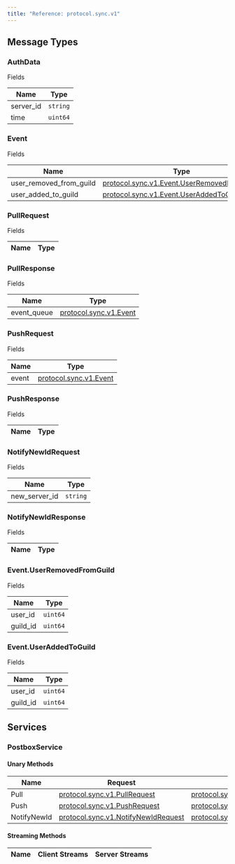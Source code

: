 ```yaml
---
title: "Reference: protocol.sync.v1"
---
```

## Message Types 

### AuthData

Fields

| Name | Type |
| ---- | ---- |
| server_id | `string` |
| time | `uint64` |

### Event

Fields

| Name | Type |
| ---- | ---- |
| user_removed_from_guild | [protocol.sync.v1.Event.UserRemovedFromGuild](#event-userremovedfromguild) |
| user_added_to_guild | [protocol.sync.v1.Event.UserAddedToGuild](#event-useraddedtoguild) |

### PullRequest

Fields

| Name | Type |
| ---- | ---- |

### PullResponse

Fields

| Name | Type |
| ---- | ---- |
| event_queue | [protocol.sync.v1.Event](#event) |

### PushRequest

Fields

| Name | Type |
| ---- | ---- |
| event | [protocol.sync.v1.Event](#event) |

### PushResponse

Fields

| Name | Type |
| ---- | ---- |

### NotifyNewIdRequest

Fields

| Name | Type |
| ---- | ---- |
| new_server_id | `string` |

### NotifyNewIdResponse

Fields

| Name | Type |
| ---- | ---- |

### Event.UserRemovedFromGuild

Fields

| Name | Type |
| ---- | ---- |
| user_id | `uint64` |
| guild_id | `uint64` |

### Event.UserAddedToGuild

Fields

| Name | Type |
| ---- | ---- |
| user_id | `uint64` |
| guild_id | `uint64` |

## Services 

### PostboxService

#### Unary Methods

| Name | Request | Response |
| ---- | ------- | -------- |
|Pull|[protocol.sync.v1.PullRequest](#pullrequest)|[protocol.sync.v1.PullResponse](#pullresponse)|
|Push|[protocol.sync.v1.PushRequest](#pushrequest)|[protocol.sync.v1.PushResponse](#pushresponse)|
|NotifyNewId|[protocol.sync.v1.NotifyNewIdRequest](#notifynewidrequest)|[protocol.sync.v1.NotifyNewIdResponse](#notifynewidresponse)|

#### Streaming Methods

| Name | Client Streams | Server Streams |
| ---- | -------------- | -------------- |
